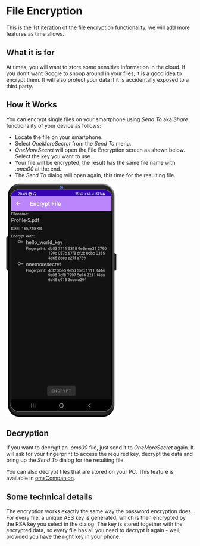 # File Encryption
This is the 1st iteration of the file encryption functionality, we will add more features as time allows.

## What it is for
At times, you will want to store some sensitive information in the cloud. If you don't want Google to snoop around in your files, it is a good idea to encrypt them. It will also protect your data if it is accidentally exposed to a third party. 

## How it Works
You can encrypt single files on your smartphone using *Send To* aka *Share* functionality of your device as follows:
- Locate the file on your smartphone.
- Select *OneMoreSecret* from the *Send To* menu.
- *OneMoreSecret* will open the File Encryption screen as shown below. Select the key you want to use.
- Your file will be encrypted, the result has the same file name with *.oms00* at the end.
- The *Send To* dialog will open again, this time for the resulting file.

![File Encryption](./readme_images/encrypt_file.png)

## Decryption
If you want to decrypt an *.oms00* file, just send it to *OneMoreSecret* again. It will ask for your fingerprint to access the required key, decrypt the data and bring up the *Send To* dialog for the resulting file. 

You can also decrypt files that are stored on your PC. This feature is available in [omsCompanion](https://github.com/stud0709/oms_companion#decrypting-files).

## Some technical details
The encryption works exactly the same way the password encryption does. For every file, a unique AES key is generated, which is then encrypted by the RSA key you select in the dialog. The key is stored together with the encrypted data, so every file has all you need to decrypt it again - well, provided you have the right key in your phone. 